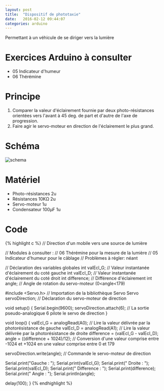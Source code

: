 ```yaml
---
layout: post
title:  "Dispositif de phototaxie"
date:   2016-02-12 09:44:07
categories: arduino
---
```



Permettant à un véhicule de se diriger vers la lumière

# Exercices Arduino à consulter
- 05 Indicateur d'humeur
- 06 Thérémine


# Principe
1. Comparer la valeur d'éclairement fournie par deux photo-résistances orientées vers l'avant à 45 deg. de part et d'autre de l'axe de progression.
2. Faire agir le servo-moteur en direction de l'éclairement le plus grand.

# Schéma
![schema](https://cloud.githubusercontent.com/assets/34697/13004431/be8095ec-d17b-11e5-86f4-61ed0317e9c8.png)

# Matériel
- Photo-résistances		2u
- Résistances 10KΩ		2u
- Servo-moteur		    1u
- Condensateur 100µF	1u


# Code

{% highlight c %}
// Direction d'un mobile vers une source de lumière

// Modules à consulter :
// 06 Thérémine pour la mesure de la lumière
// 05 Indicateur d'humeur pour le câblage
// Problèmes à régler: néant

// Déclaration des variables globales
int valEcl_G; // Valeur instantanée d'éclairement du coté gauche
int valEcl_D; // Valeur instantanée d'éclairement du coté droit
int difference; // Différence d'éclairement
int angle; // Angle de rotation du servo-moteur (0<angle<179)

#include  <Servo.h> // Importation de la bibliothèque Servo
Servo servoDirection; // Déclaration du servo-moteur de direction

void setup() {
  Serial.begin(9600);
  servoDirection.attach(6); // La sortie pseudo-analogique 6 pilote le servo de direction
}

void loop() {
  valEcl_G = analogRead(A0); // Lire la valeur délivrée par la photorésistance de gauche
  valEcl_D = analogRead(A1); // Lire la valeur délivrée par la photorésistance de droite
  difference = (valEcl_G - valEcl_D);
  angle = ((difference + 1024)/12); // Conversion d'une valeur comprise entre -1024 et +1024 en une valeur comprise entre 0 et 179

  servoDirection.write(angle); // Commande le servo-moteur de direction

  Serial.print("Gauche : ");
  Serial.print(valEcl_G);
  Serial.print("     Droite : ");
  Serial.print(valEcl_D);
  Serial.print("     Difference : ");
  Serial.print(difference);
  Serial.print("     Angle : ");
  Serial.println(angle);

  delay(100);
}
{% endhighlight %}
